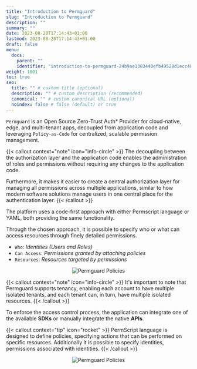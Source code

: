 ```yaml
---
title: "Introduction to Permguard"
slug: "Introduction to Permguard"
description: ""
summary: ""
date: 2023-08-20T17:14:43+01:00
lastmod: 2023-08-20T17:14:43+01:00
draft: false
menu:
  docs:
    parent: ""
    identifier: "introduction-to-permguard-24b9ae1383440efb49528d1ecc48ab03"
weight: 1001
toc: true
seo:
  title: "" # custom title (optional)
  description: "" # custom description (recommended)
  canonical: "" # custom canonical URL (optional)
  noindex: false # false (default) or true
---
```

`Permguard` is an Open Source Zero-Trust Auth* Provider for cloud-native, edge, and multi-tenant apps, decoupled from application code and leveraging `Policy-as-Code` for centralized, scalable permission management.

{{< callout context="note" icon="info-circle" >}}
The decoupling between the authorization layer and the application code enables the administration of roles and permissions without requiring any changes to the application code.

Furthermore, it makes it easier to create a central authorization layer for managing all permissions across multiple applications, similar to how modern software solutions manage users in one central place for the authentication layer.
{{< /callout >}}

The platform uses a code-first approach with either Permscript language or YAML, both providing the same functionality.

Through the chosen approach, it is possible to specify who or what can access resources through finely detailed permissions.

- `Who`: *Identities (Users and Roles)*
- `Can Access`: *Permissions granted by attaching policies*
- `Resources`: *Resources targeted by permissions*

<div style="text-align: center">
  <img alt="Permguard Policies" src="/images/diagrams/d1.png"/>
</div>

{{< callout context="note" icon="info-circle" >}}
It's important to note that Permguard supports tenancy, enabling each account to have multiple isolated tenants, and each tenant can, in turn, have multiple isolated
resources.
{{< /callout >}}

To enforce the access control process, the application can integrate one of the available **SDKs** or manually integrate the native **APIs**.

{{< callout context="tip" icon="rocket" >}}
PermScript language is designed to define policies, specifying actions that can be performed on specific resources. Additionally it is possible to specify identities, permissions associated with identities.
{{< /callout >}}

<div style="text-align: center">
  <img alt="Permguard Policies" src="/images/overview/vscode-screenshot.png"/>
</div>
